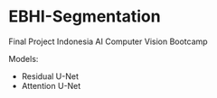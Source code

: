 # EBHI-Segmentation
Final Project Indonesia AI Computer Vision Bootcamp

Models:
- Residual U-Net
- Attention U-Net
